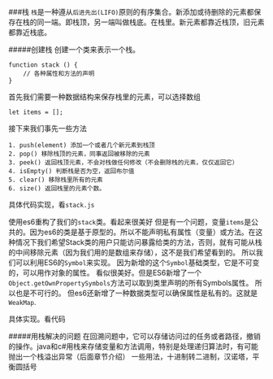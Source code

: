 ###栈
`栈`是一种遵从`后进先出(LIFO)`原则的有序集合。新添加或待删除的元素都保存在栈的同一端。即栈顶，另一端叫做栈底。在栈里。新元素都靠近栈顶，旧元素都靠近栈底。

#####创建栈
创建一个类来表示一个栈。
```
function stack () {
	// 各种属性和方法的声明
}
```
首先我们需要一种数据结构来保存栈里的元素，可以选择数组
```
let items = [];
```

接下来我们事先一些方法

	1. push(element) 添加一个或者几个新元素到栈顶
	2. pop() 移除栈顶的元素，同事返回被移除的元素
	3. peek() 返回栈顶元素，不会对栈做任何修改（不会删除栈的元素，仅仅返回它）
	4. isEmpty() 判断栈是否为空，返回布尔值
	5. clear() 移除栈里所有的元素
	6. size() 返回栈里的元素个数。

具体代码实现，看`stack.js`

使用es6重构了我们的`stack`类。看起来很美好
但是有一个问题，变量`items`是公共的。因为es6的类是基于原型的。所以不能声明私有属性（变量）或方法。在这种情况下我们希望Stack类的用户只能访问暴露给类的方法，否则，就有可能从栈的中间移除元素（因为我们用的是数组来存储），这不是我们希望看到的。
所以我们可以利用ES6的`Symbol`来实现。
因为新增的这个`Symbol`基础类型，它是不可变的，可以用作对象的属性。
看似很美好。但是ES6新增了一个`Object.getOwnPropertySymbols`方法可以取到类里声明的所有Symbols属性。
所以也是不可行的。
但es6还新增了一种数据类型可以确保属性是私有的。这就是`WeakMap`.

具体实现。看代码


#####用栈解决的问题
在回溯问题中，它可以存储访问过的任务或者路径，撤销的操作。java和c#用栈来存储变量和方法调用，特别是处理递归算法时，有可能抛出一个栈溢出异常（后面章节介绍）
一些用法，十进制转二进制，汉诺塔，平衡圆括号

